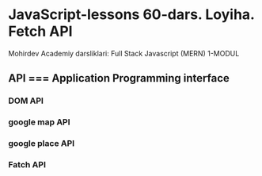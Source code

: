 # JavaScript-lessons 60-dars. Loyiha. Fetch API
Mohirdev Academiy darsliklari: Full Stack Javascript (MERN) 1-MODUL
## API === Application Programming interface
### DOM API
### google map API
### google place API
### Fatch API
